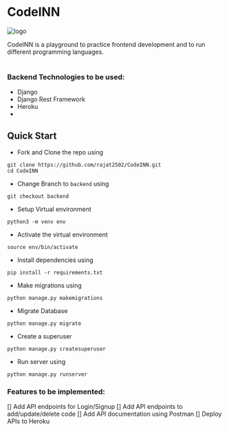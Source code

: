 # CodeINN

![logo](https://user-images.githubusercontent.com/42115530/92987070-cc8d0d80-f4dc-11ea-8af3-f16da1eb1302.png)

CodeINN is a playground to practice frontend development and to run different programming languages.
<br /><br />

### Backend Technologies to be used:
- Django
- Django Rest Framework
- Heroku
- 

## Quick Start

- Fork and Clone the repo using
```
git clone https://github.com/rajat2502/CodeINN.git
cd CodeINN
```
- Change Branch to `backend` using 
```
git checkout backend
```
- Setup Virtual environment
```
python3 -m venv env
```
- Activate the virtual environment
```
source env/bin/activate
```
- Install dependencies using
```
pip install -r requirements.txt
```
- Make migrations using
```
python manage.py makemigrations
```
- Migrate Database
```
python manage.py migrate
```
- Create a superuser
```
python manage.py createsuperuser
```
- Run server using
```
python manage.py runserver
```

### Features to be implemented:
[] Add API endpoints for Login/Signup
[] Add API endpoints to add/update/delete code
[] Add API documentation using Postman
[] Deploy APIs to Heroku
